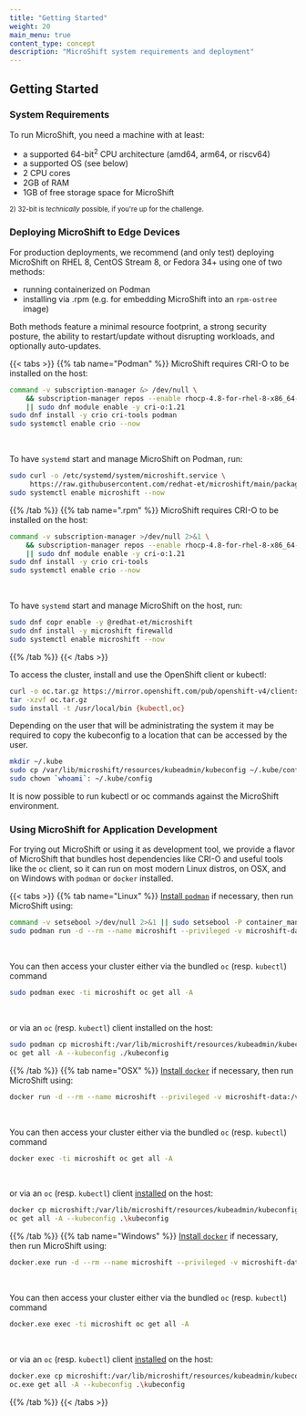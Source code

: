 ```yaml
---
title: "Getting Started"
weight: 20
main_menu: true
content_type: concept
description: "MicroShift system requirements and deployment"
---
```

## Getting Started
### System Requirements
To run MicroShift, you need a machine with at least:

- a supported 64-bit<sup>2</sup> CPU architecture (amd64, arm64, or riscv64)
- a supported OS (see below)
- 2 CPU cores
- 2GB of RAM
- 1GB of free storage space for MicroShift

<sup>2) 32-bit is _technically_ possible, if you're up for the challenge.</sup>

### Deploying MicroShift to Edge Devices

For production deployments, we recommend (and only test) deploying MicroShift on RHEL 8, CentOS Stream 8, or Fedora 34+ using one of two methods:

- running containerized on Podman
- installing via .rpm (e.g. for embedding MicroShift into an `rpm-ostree` image)

Both methods feature a minimal resource footprint, a strong security posture, the ability to restart/update without disrupting workloads, and optionally auto-updates.

{{< tabs >}}
{{% tab name="Podman" %}}
MicroShift requires CRI-O to be installed on the host:
```Bash
command -v subscription-manager &> /dev/null \
    && subscription-manager repos --enable rhocp-4.8-for-rhel-8-x86_64-rpms \
    || sudo dnf module enable -y cri-o:1.21
sudo dnf install -y crio cri-tools podman
sudo systemctl enable crio --now
```
<br/>

To have `systemd` start and manage MicroShift on Podman, run:
```Bash
sudo curl -o /etc/systemd/system/microshift.service \
     https://raw.githubusercontent.com/redhat-et/microshift/main/packaging/systemd/microshift-containerized.service
sudo systemctl enable microshift --now
```
{{% /tab %}}
{{% tab name=".rpm" %}}
MicroShift requires CRI-O to be installed on the host:
```Bash
command -v subscription-manager >/dev/null 2>&1 \
    && subscription-manager repos --enable rhocp-4.8-for-rhel-8-x86_64-rpms \
    || sudo dnf module enable -y cri-o:1.21
sudo dnf install -y crio cri-tools
sudo systemctl enable crio --now
```
<br/>

To have `systemd` start and manage MicroShift on the host, run:
```Bash
sudo dnf copr enable -y @redhat-et/microshift
sudo dnf install -y microshift firewalld
sudo systemctl enable microshift --now
```
{{% /tab %}}
{{< /tabs >}}
<br/>

To access the cluster, install and use the OpenShift client or kubectl:
```Bash
curl -o oc.tar.gz https://mirror.openshift.com/pub/openshift-v4/clients/oc/latest/linux/oc.tar.gz
tar -xzvf oc.tar.gz
sudo install -t /usr/local/bin {kubectl,oc}
```

Depending on the user that will be administrating the system it may be required to copy the kubeconfig to a location that can be accessed by the user.
```Bash
mkdir ~/.kube
sudo cp /var/lib/microshift/resources/kubeadmin/kubeconfig ~/.kube/config
sudo chown `whoami`: ~/.kube/config
```

It is now possible to run kubectl or oc commands against the MicroShift environment.

### Using MicroShift for Application Development

For trying out MicroShift or using it as development tool, we provide a flavor of MicroShift that bundles host dependencies like CRI-O and useful tools like the `oc` client, so it can run on most modern Linux distros, on OSX, and on Windows with `podman` or `docker` installed.

{{< tabs >}}
{{% tab name="Linux" %}}
[Install `podman`](https://podman.io/getting-started/installation#linux-distributions) if necessary, then run MicroShift using:

```Bash
command -v setsebool >/dev/null 2>&1 || sudo setsebool -P container_manage_cgroup true
sudo podman run -d --rm --name microshift --privileged -v microshift-data:/var/lib -p 6443:6443 quay.io/microshift/microshift-aio:latest
```
<br/>

You can then access your cluster either via the bundled `oc` (resp. `kubectl`) command

```Bash
sudo podman exec -ti microshift oc get all -A
```
<br/>

or via an `oc` (resp. `kubectl`) client installed on the host:

```Bash
sudo podman cp microshift:/var/lib/microshift/resources/kubeadmin/kubeconfig ./kubeconfig
oc get all -A --kubeconfig ./kubeconfig
```
{{% /tab %}}
{{% tab name="OSX" %}}
[Install `docker`](https://docs.docker.com/desktop/mac/install/) if necessary, then run MicroShift using:

```Bash
docker run -d --rm --name microshift --privileged -v microshift-data:/var/lib -p 6443:6443 quay.io/microshift/microshift-aio:latest
```
<br/>

You can then access your cluster either via the bundled `oc` (resp. `kubectl`) command

```Bash
docker exec -ti microshift oc get all -A
```
<br/>

or via an `oc` (resp. `kubectl`) client [installed](https://access.redhat.com/downloads/content/290/) on the host:

```Bash
docker cp microshift:/var/lib/microshift/resources/kubeadmin/kubeconfig ./kubeconfig
oc get all -A --kubeconfig .\kubeconfig
```
{{% /tab %}}
{{% tab name="Windows" %}}
[Install `docker`](https://docs.docker.com/desktop/windows/install/) if necessary, then run MicroShift using:

```Bash
docker.exe run -d --rm --name microshift --privileged -v microshift-data:/var/lib -p 6443:6443 quay.io/microshift/microshift-aio:latest
```
<br/>

You can then access your cluster either via the bundled `oc` (resp. `kubectl`) command

```Bash
docker.exe exec -ti microshift oc get all -A
```
<br/>

or via an `oc` (resp. `kubectl`) client [installed](https://access.redhat.com/downloads/content/290/) on the host:

```Bash
docker.exe cp microshift:/var/lib/microshift/resources/kubeadmin/kubeconfig .\kubeconfig
oc.exe get all -A --kubeconfig .\kubeconfig
```
{{% /tab %}}
{{< /tabs >}}